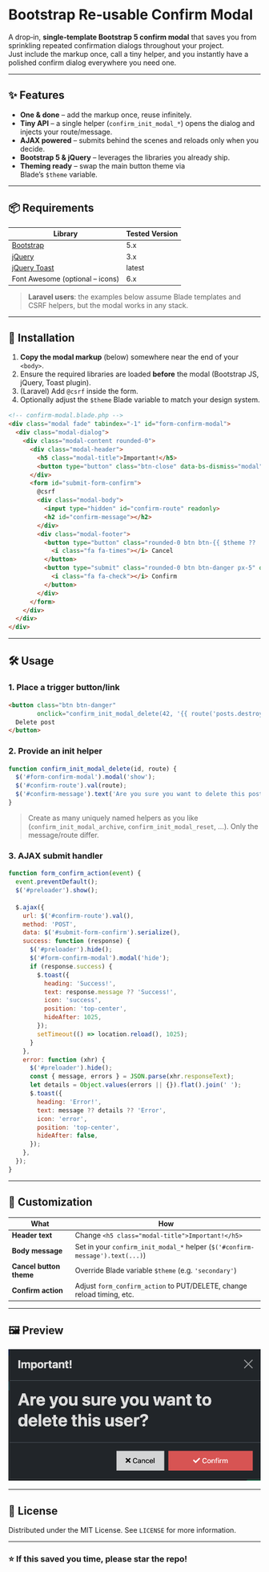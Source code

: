 # Bootstrap Re‑usable Confirm Modal

A drop‑in, **single‑template Bootstrap 5 confirm modal** that saves you from sprinkling repeated confirmation dialogs throughout your project.  
Just include the markup once, call a tiny helper, and you instantly have a polished confirm dialog everywhere you need one.

---

## ✨ Features

* **One & done** – add the markup once, reuse infinitely.
* **Tiny API** – a single helper (`confirm_init_modal_*`) opens the dialog and injects your route/message.
* **AJAX powered** – submits behind the scenes and reloads only when you decide.
* **Bootstrap 5 & jQuery** – leverages the libraries you already ship.
* **Theming ready** – swap the main button theme via Blade’s `$theme` variable.

---

## 📦 Requirements

| Library | Tested Version |
|---------|---------------|
| [Bootstrap](https://getbootstrap.com/) | 5.x |
| [jQuery](https://jquery.com/) | 3.x |
| [jQuery Toast](https://github.com/kamranahmedse/jquery-toast-plugin) | latest |
| Font Awesome (optional – icons) | 6.x |

> **Laravel users**: the examples below assume Blade templates and CSRF helpers, but the modal works in any stack.

---

## 🚀 Installation

1. **Copy the modal markup** (below) somewhere near the end of your `<body>`.
2. Ensure the required libraries are loaded **before** the modal (Bootstrap JS, jQuery, Toast plugin).
3. (Laravel) Add `@csrf` inside the form.
4. Optionally adjust the `$theme` Blade variable to match your design system.

```html
<!-- confirm‑modal.blade.php -->
<div class="modal fade" tabindex="-1" id="form-confirm-modal">
  <div class="modal-dialog">
    <div class="modal-content rounded-0">
      <div class="modal-header">
        <h5 class="modal-title">Important!</h5>
        <button type="button" class="btn-close" data-bs-dismiss="modal" aria-label="Close"></button>
      </div>
      <form id="submit-form-confirm">
        @csrf
        <div class="modal-body">
          <input type="hidden" id="confirm-route" readonly>
          <h2 id="confirm-message"></h2>
        </div>
        <div class="modal-footer">
          <button type="button" class="rounded-0 btn btn-{{ $theme ?? 'light' }}" data-bs-dismiss="modal">
            <i class="fa fa-times"></i> Cancel
          </button>
          <button type="submit" class="rounded-0 btn btn-danger px-5" onclick="form_confirm_action(event)">
            <i class="fa fa-check"></i> Confirm
          </button>
        </div>
      </form>
    </div>
  </div>
</div>
```

---

## 🛠️ Usage

### 1. Place a trigger button/link

```html
<button class="btn btn-danger"
        onclick="confirm_init_modal_delete(42, '{{ route('posts.destroy', 42) }}')">
  Delete post
</button>
```

### 2. Provide an init helper

```js
function confirm_init_modal_delete(id, route) {
  $('#form-confirm-modal').modal('show');
  $('#confirm-route').val(route);
  $('#confirm-message').text('Are you sure you want to delete this post?');
}
```
> Create as many uniquely named helpers as you like (`confirm_init_modal_archive`, `confirm_init_modal_reset`, …). Only the message/route differ.

### 3. AJAX submit handler

```js
function form_confirm_action(event) {
  event.preventDefault();
  $('#preloader').show();

  $.ajax({
    url: $('#confirm-route').val(),
    method: 'POST',
    data: $('#submit-form-confirm').serialize(),
    success: function (response) {
      $('#preloader').hide();
      $('#form-confirm-modal').modal('hide');
      if (response.success) {
        $.toast({
          heading: 'Success!',
          text: response.message ?? 'Success!',
          icon: 'success',
          position: 'top-center',
          hideAfter: 1025,
        });
        setTimeout(() => location.reload(), 1025);
      }
    },
    error: function (xhr) {
      $('#preloader').hide();
      const { message, errors } = JSON.parse(xhr.responseText);
      let details = Object.values(errors || {}).flat().join(' ');
      $.toast({
        heading: 'Error!',
        text: message ?? details ?? 'Error',
        icon: 'error',
        position: 'top-center',
        hideAfter: false,
      });
    },
  });
}
```

---

## 🎨 Customization

| What | How |
|------|-----|
| **Header text** | Change `<h5 class="modal-title">Important!</h5>` |
| **Body message** | Set in your `confirm_init_modal_*` helper (`$('#confirm-message').text(...)`) |
| **Cancel button theme** | Override Blade variable `$theme` (e.g. `'secondary'`) |
| **Confirm action** | Adjust `form_confirm_action` to PUT/DELETE, change reload timing, etc. |

---

## 🖼 Preview

![Modal preview](./Screenshot%202025-04-20%20at%2022.44.39.png)

---

## 📄 License

Distributed under the MIT License. See `LICENSE` for more information.

---

### ⭐ If this saved you time, please star the repo!
